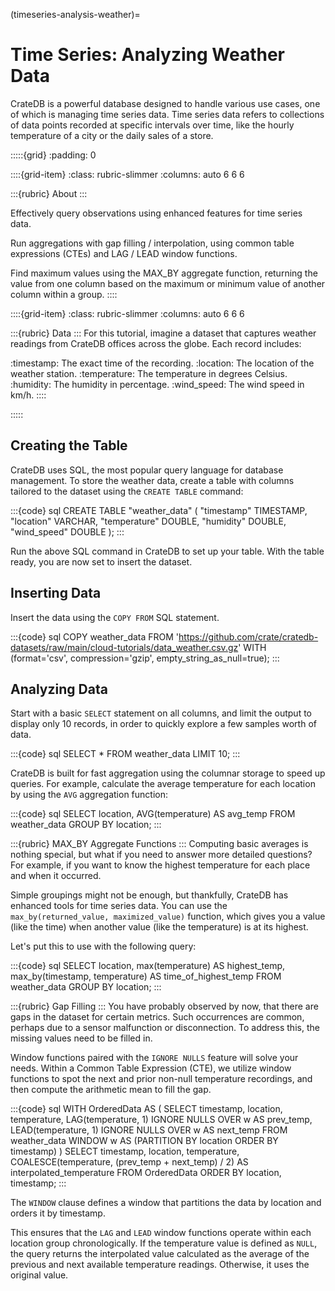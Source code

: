 (timeseries-analysis-weather)=

# Time Series: Analyzing Weather Data

CrateDB is a powerful database designed to handle various use cases, one of
which is managing time series data. Time series data refers to collections of
data points recorded at specific intervals over time, like the hourly
temperature of a city or the daily sales of a store.

:::::{grid}
:padding: 0

::::{grid-item}
:class: rubric-slimmer
:columns: auto 6 6 6

:::{rubric} About
:::

Effectively query observations using enhanced features for time series data.

Run aggregations with gap filling / interpolation, using common
table expressions (CTEs) and LAG / LEAD window functions.

Find maximum values using the MAX_BY aggregate function, returning
the value from one column based on the maximum or minimum value of another
column within a group.
::::

::::{grid-item}
:class: rubric-slimmer
:columns: auto 6 6 6

:::{rubric} Data
:::
For this tutorial, imagine a dataset that captures weather
readings from CrateDB offices across the globe. Each record includes:

:timestamp: The exact time of the recording.
:location: The location of the weather station.
:temperature: The temperature in degrees Celsius.
:humidity: The humidity in percentage.
:wind_speed: The wind speed in km/h.
::::

:::::


## Creating the Table

CrateDB uses SQL, the most popular query language for database management. To
store the weather data, create a table with columns tailored to the
dataset using the `CREATE TABLE` command:

:::{code} sql
CREATE TABLE "weather_data" (
    "timestamp" TIMESTAMP,
    "location" VARCHAR,
    "temperature" DOUBLE,
    "humidity" DOUBLE,
    "wind_speed" DOUBLE
);
:::

Run the above SQL command in CrateDB to set up your table. With the table ready,
you are now set to insert the dataset.


## Inserting Data

Insert the data using the `COPY FROM` SQL statement.

:::{code} sql
COPY weather_data
FROM 'https://github.com/crate/cratedb-datasets/raw/main/cloud-tutorials/data_weather.csv.gz'
WITH (format='csv', compression='gzip', empty_string_as_null=true);
:::


## Analyzing Data

Start with a basic `SELECT` statement on all columns, and limit the output to
display only 10 records, in order to quickly explore a few samples worth of data.

:::{code} sql
SELECT *
FROM weather_data
LIMIT 10;
:::

CrateDB is built for fast aggregation using the columnar storage to speed up
queries. For example, calculate the average temperature for each location by using the
`AVG` aggregation function:

:::{code} sql
SELECT location, AVG(temperature) AS avg_temp
FROM weather_data
GROUP BY location;
:::

:::{rubric} MAX_BY Aggregate Functions
:::
Computing basic averages is nothing special, but what if you need to answer more detailed
questions? For example, if you want to know the highest temperature for each
place and when it occurred.

Simple groupings might not be enough, but
thankfully, CrateDB has enhanced tools for time series data. You can use the
`max_by(returned_value, maximized_value)` function, which gives you a value (like
the time) when another value (like the temperature) is at its highest.

Let's put this to use with the following query:

:::{code} sql
SELECT location,
       max(temperature) AS highest_temp,
       max_by(timestamp, temperature) AS time_of_highest_temp
FROM weather_data
GROUP BY location;
:::

:::{rubric} Gap Filling
:::
You have probably observed by now, that there are gaps in the dataset for certain
metrics. Such occurrences are common, perhaps due to a sensor malfunction or
disconnection. To address this, the missing values need to be filled in.

Window functions paired with the `IGNORE NULLS` feature will solve your needs.
Within a Common Table Expression (CTE), we utilize window functions to
spot the next and prior non-null temperature recordings, and then compute the 
arithmetic mean to fill the gap.

:::{code} sql
WITH OrderedData AS (
    SELECT timestamp,
           location,
           temperature,
           LAG(temperature, 1) IGNORE NULLS OVER w AS prev_temp,
           LEAD(temperature, 1) IGNORE NULLS OVER w AS next_temp
    FROM weather_data
    WINDOW w AS (PARTITION BY location ORDER BY timestamp)
)
SELECT timestamp,
       location,
       temperature,
       COALESCE(temperature, (prev_temp + next_temp) / 2) AS interpolated_temperature
FROM OrderedData
ORDER BY location, timestamp;
:::

The `WINDOW` clause defines a window that partitions the data by location and
orders it by timestamp.

This ensures that the `LAG` and `LEAD` window functions operate within each
location group chronologically. If the temperature value is defined as `NULL`,
the query returns the interpolated value calculated as the average of the
previous and next available temperature readings. Otherwise, it uses the
original value.
